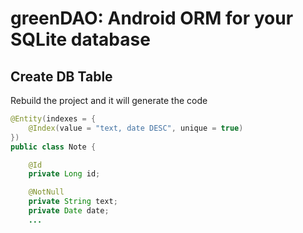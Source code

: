 # greenDAO: Android ORM for your SQLite database

## Create DB Table
Rebuild the project and it will generate the code
```java
@Entity(indexes = {
    @Index(value = "text, date DESC", unique = true)
})
public class Note {

    @Id
    private Long id;

    @NotNull
    private String text;
    private Date date;
    ...
```    
